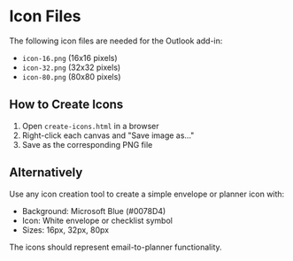 # Icon Files

The following icon files are needed for the Outlook add-in:

- `icon-16.png` (16x16 pixels)
- `icon-32.png` (32x32 pixels) 
- `icon-80.png` (80x80 pixels)

## How to Create Icons

1. Open `create-icons.html` in a browser
2. Right-click each canvas and "Save image as..."
3. Save as the corresponding PNG file

## Alternatively

Use any icon creation tool to create a simple envelope or planner icon with:
- Background: Microsoft Blue (#0078D4)
- Icon: White envelope or checklist symbol
- Sizes: 16px, 32px, 80px

The icons should represent email-to-planner functionality.